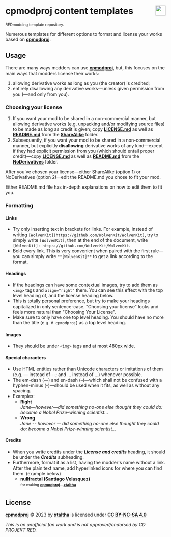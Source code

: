 <!-- @format -->

# cpmodproj content templates <img align="right" src="https://user-images.githubusercontent.com/99456326/253195160-df589079-e508-4c30-8bd4-f7acebc43187.svg" width="32px">

<sup>REDmodding template repository.</sup>

Numerous templates for different options to format and license your works based on **[cpmodproj]**.

## Usage

There are many ways modders can use **[cpmodproj]**, but, this focuses on the main ways that modders license their works:

1. allowing derivative works as long as you (the creator) is credited;
1. entirely disallowing any derivative works&mdash;unless given permission from you (&mdash;and only from you).

### Choosing your license

1. If you want your mod to be shared in a non-commercial manner, but allowing derivative works (e.g. unpacking and/or modifying source files) to be made as long as credit is given; copy **[LICENSE.md](ShareAlike/LICENSE.md)** as well as **[README.md](ShareAlike/README.md)** from the **[ShareAlike](ShareAlike/)** folder.
1. Subsequently, if you want your mod to be shared in a non-commercial manner, but explicitly **disallowing** derivative works of any kind&mdash;except if they had explicit permission from you (which should entail proper credit)&mdash;copy **[LICENSE.md](NoDerivatives/LICENSE.md)** as well as **[README.md](NoDerivatives/README.md)** from the **[NoDerivatives](NoDerivatives/)** folder.

After you've chosen your license&mdash;either ShareAlike (option 1) or NoDerivatives (option 2)&mdash;edit the README.md you chose to fit your mod.

Either README.md file has in-depth explanations on how to edit them to fit you.

### Formatting

#### Links

- Try only inserting text in brackets for links. For example, instead of writing `[WolvenKit](https://github.com/WolvenKit/WolvenKit)`, try to simply write `[WolvenKit]`, then at the end of the document, write `[WolvenKit]: https://github.com/WolvenKit/WolvenKit`.
- Bold every link. This is very convenient when paired with the first rule&mdash;you can simply write `**[WolvenKit]**` to get a link according to the format.

#### Headings

- If the headings can have some contextual images, try to add them as `<img>` tags and `align="right"` them. You can see this effect with the top level heading of, and the license heading below.
- This is totally personal preference, but try to make your headings capitalized in only sentence-case. "Choosing your license" looks and feels more natural than "Choosing Your License".
- Make sure to only have one top level heading. You should have no more than the title (e.g. `# cpmodproj`) as a top level heading.

#### Images

- They should be under `<img>` tags and at most 480px wide.

#### Special characters

- Use HTML entities rather than Unicode characters or imitations of them (e.g. &mdash; instead of --; and &hellip; instead of ...) whenever possible.
- The em-dash (&mdash;) and en-dash (&ndash;)&mdash;which shall not be confused with a hyphen-minus (-)&mdash;should be used when it fits, as well as without any spacing.
- Examples:
  + **Right**  
    _Jane&mdash;however&mdash;did something no-one else thought they could do: become a Nobel Prize&ndash;winning scientist&hellip;_
  + **Wrong**  
    _Jane -- however -- did something no-one else thought they could do: become a Nobel Prize-winning scientist..._

#### Credits

- When you write credits under the **_License and credits_** heading, it should be under the **_Credits_** subheading.
- Furthermore, format it as a list, having the modder's name without a link. After the plain text name, add hyperlinked icons for where you can find them. (example below)
  - **nullfractal (Santiago Velasquez)** <sub>[<img src="https://images.nexusmods.com/favicons/ReskinOrange/favicon-230x230.png" height="16px">](https://www.nexusmods.com/cyberpunk2077/users/75442863) [<img src="https://github.com/fluidicon.png" height="16px">](https://github.com/nullfrctl)</sub>  
    <sup>for making **[cpmodproj]**&mdash;**[xtaltha]**</sup>

## License [<img align="right" height="16px" src="https://mirrors.creativecommons.org/presskit/icons/sa.svg"><img align="right" height="16px" src="https://mirrors.creativecommons.org/presskit/icons/nc.svg"> <img align="right" height="16px" src="https://mirrors.creativecommons.org/presskit/icons/by.svg"> <img align="right" height="16px" src="https://mirrors.creativecommons.org/presskit/icons/cc.svg">][CC BY-NC-SA 4.0]

**[cpmodproj]** © 2023 by **[xtaltha]** is licensed under **[CC BY-NC-SA 4.0]**

_This is an unofficial fan work and is not approved/endorsed by CD PROJEKT RED._

[CC BY-NC-SA 4.0]: http://creativecommons.org/licenses/by-nc-sa/4.0/
[xtaltha]: https://github.com/xtaltha
[cpmodproj]: https://github.com/xtaltha/cpmodproj
